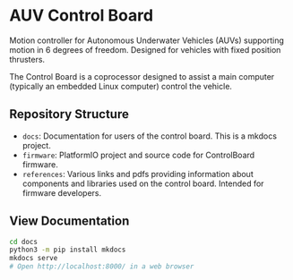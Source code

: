 # AUV Control Board

Motion controller for Autonomous Underwater Vehicles (AUVs) supporting motion in 6 degrees of freedom. Designed for vehicles with fixed position thrusters.

The Control Board is a coprocessor designed to assist a main computer (typically an embedded Linux computer) control the vehicle.


## Repository Structure

- `docs`: Documentation for users of the control board. This is a mkdocs project.
- `firmware`: PlatformIO project and source code for ControlBoard firmware.
- `references`: Various links and pdfs providing information about components and libraries used on the control board. Intended for firmware developers.


## View Documentation

```sh
cd docs
python3 -m pip install mkdocs
mkdocs serve
# Open http://localhost:8000/ in a web browser
```
